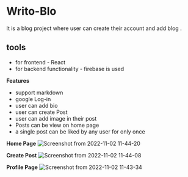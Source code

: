 # Writo-Blo
It is a blog project where user can create their account and add blog .
## tools
- for frontend - React
- for backend functionality - firebase is used

**Features**
- support markdown
- google Log-in
- user can add bio
- user can create Post
- user can add image in their post 
- Posts can be view on home page 
- a single post can be liked by any user for only once


**Home Page**
![Screenshot from 2022-11-02 11-44-20](https://user-images.githubusercontent.com/78840243/199447612-08759d7e-00e0-410f-8d8d-834b0022e6c9.png)

**Create Post**
![Screenshot from 2022-11-02 11-44-08](https://user-images.githubusercontent.com/78840243/199448065-38e36897-cecc-4a65-be48-d3d7b02cf770.png)

**Profile Page**
![Screenshot from 2022-11-02 11-43-34](https://user-images.githubusercontent.com/78840243/199448225-e01a300a-bc83-4414-9cda-17c9158f5d13.png)

